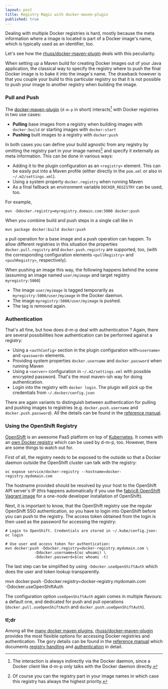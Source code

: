 ```yaml
---
layout: post
title: Registry Magic with docker-maven-plugin
published: true
---
```

Dealing with multiple Docker registries is hard, mostly because the meta information where a image is located is part of a Docker image's name, which is typically used as an identifier, too.

Let's see how the [rhuss/docker-maven-plugin][1] deals with this peculiarity.
<!-- more -->

When setting up a Maven build for creating Docker images out of your Java application, the classical way to specify the registry where to push the final Docker image is to bake it into the image's name. The drawback however is that you couple your build to this particular registry so that it is not possible to push your image to another registry when building the image.  

### Pull and Push

The [docker-maven-plugin][2] (`d-m-p` in short) interacts[^1] with Docker registries in two use cases:

* **Pulling** base images from a registry when building images with `docker:build` or starting images with `docker:start`
* **Pushing** built images to a registry with `docker:push`

In both cases you can define your build agnostic from any registry by omitting the registry part in your image names[^2] and specify it externally as meta information. This can be done in various ways:

* Adding it to the plugin configuration as an `<registry>` element. This can be easily put into a Maven profile (either directly in the `pom.xml` or also in `~/.m2/settings.xml`).
* Using a system property `docker.registry` when running Maven
* As a final fallback an environment variable `DOCKER_REGISTRY` can be used, too.

For example,

    mvn -Ddocker.registry=myregistry.domain.com:5000 docker:push

When you combine build and push steps in a single call like in

    mvn package docker:build docker:push

a pull operation for a base image and a push operation can happen. To allow different registries in this situation the properties `docker.pull.registry`  and `docker.push.registry` are supported, too, (with the corresponding configuration elements `<pullRegistry>` and `<pushRegistry>`, respectively).

When pushing an image this way, the following happens behind the scene (assuming an image named `user/myimage` and target registry `myregistry:5000`)

* The image `user/myimage` is tagged temporarily as `myregistry:5000/user/myimage` in the Docker daemon.
* The image `myregistry:5000/user/myimage` is pushed.
* The tag is removed again.

### Authentication

That's all fine, but how does d-m-p deal with authentication ? Again, there are several possibilities how authentication can be performed against a registry:

* Using a `<authConfig>` section in the plugin configuration with`<username>` and `<password>` elements.
* Providing system properties `docker.username` and `docker.password` when running Maven
* Using a `<server>` configuration in `~/.m2/settings.xml` with possible encrypted password. That's the most maven-ish way for doing authentication.
* Login into the registry with `docker login`. The plugin will pick up the credentials from `~/.docker/config.json`

There are again variants to distinguish between authentication for pulling and pushing images to registries (e.g. `docker.push.username` and `docker.push.password`). All the details can be found in the [reference manual][3].

### Using the OpenShift Registry

[OpenShift][4] is an awesome PaaS platform on top of [Kubernetes][5]. It comes with an [own Docker registry][6] which can be used by d-m-p, too. However, there are some things to watch out for.

First of all, the registry needs to be exposed to the outside so that a Docker daemon outside the OpenShift cluster can talk with the registry:

    oc expose service/docker-registry --hostname=docker-registry.mydomain.com

The hostname provided should be resolved by your host to the OpenShift API server's IP (this happens automatically if you use the [fabric8 OpenShift Vagrant image][7] for a one-node developer installation of OpenShift).

Next, it is important to know, that the OpenShift registry use the regular OpenShift SSO authentication, so you have to login into OpenShift before you can push to the registry. The access token obtained from the login is then used as the password for accessing the registry:

    # Login to OpenShift. Credentials are stored in ~/.kube/config.json:
    oc login

    # Use user and access token for authentication:
    mvn docker:push -Ddocker.registry=docker-registry.mydomain.com \
	             -Ddocker.username=$(oc whoami) \
	             -Ddocker.password=$(oc whoami -t)

The last step can be simplified by using `-Ddocker.useOpenShiftAuth` which does the user and token lookup transparently.

   mvn docker:push -Ddocker.registry=docker-registry.mydomain.com \
  	           -Ddocker.useOpenShiftAuth

The configuration option `useOpenShiftAuth` again comes in multiple flavours: a default one, and dedicated for push and pull operations (`docker.pull.useOpenShiftAuth` and `docker.push.useOpenShiftAuth`).

### tl;dr

Among all the [many docker maven plugins][8], [rhuss/docker-maven-plugin][9] provides the most flexible options for accessing Docker registries and authentication. The gory details can be found in the [reference manual][10] which documents [registry handling][11] and [authentication][12] in detail.

[^1]:	The interaction is always indirectly via the Docker daemon, since a Docker client like d-m-p only talks with the Docker daemon directly.

[^2]:	Of course you can the registry part in your image names in which case this registry has always the highest priority.

[1]:	https://github.com/rhuss/docker-maven-plugin
[2]:	https://github.com/rhuss/docker-maven-plugin
[3]:	http://ro14nd.de/docker-maven-plugin/authentication.html
[4]:	https://www.openshift.com/
[5]:	http://kubernetes.io/
[6]:	https://docs.openshift.com/enterprise/latest/install_config/install/docker_registry.html
[7]:	http://fabric8.io/guide/getStarted/vagrant.html
[8]:	https://github.com/search?utf8=%E2%9C%93&q=docker-maven-plugin
[9]:	https://github.com/rhuss/docker-maven-plugin
[10]:	http://ro14nd.de/docker-maven-plugin/
[11]:	http://ro14nd.de/docker-maven-plugin/
[12]:	http://ro14nd.de/docker-maven-plugin/authentication.html

